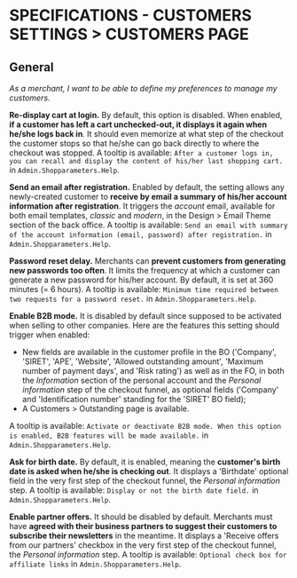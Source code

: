 # **SPECIFICATIONS - CUSTOMERS SETTINGS > CUSTOMERS PAGE**


## General

_As a merchant, I want to be able to define my preferences to manage my customers._

**Re-display cart at login.** By default, this option is disabled. When enabled, **if a customer has left a cart unchecked-out, it displays it again when he/she logs back in**. It should even memorize at what step of the checkout the customer stops so that he/she can go back directly to where the checkout was stopped. A tooltip is available: `After a customer logs in, you can recall and display the content of his/her last shopping cart.` in `Admin.Shopparameters.Help`.

**Send an email after registration.** Enabled by default, the setting allows any newly-created customer to **receive by email a summary of his/her account information after registration**. It triggers the _account_ email, available for both email templates, _classic_ and _modern_, in the Design > Email Theme section of the back office. A tooltip is available: `Send an email with summary of the account information (email, password) after registration.` in `Admin.Shopparameters.Help`.

**Password reset delay.** Merchants can **prevent customers from generating new passwords too often**. It limits the frequency at which a customer can generate a new password for his/her account. By default, it is set at 360 minutes (= 6 hours). A tooltip is available: `Minimum time required between two requests for a password reset.` in `Admin.Shopparameters.Help`.

**Enable B2B mode.** It is disabled by default since supposed to be activated when selling to other companies. Here are the features this setting should trigger when enabled:

- New fields are available in the customer profile in the BO ('Company', 'SIRET', 'APE', 'Website', 'Allowed outstanding amount', 'Maximum number of payment days', and 'Risk rating') as well as in the FO, in both the _Information_ section of the personal account and the _Personal information_ step of the checkout funnel, as optional fields ('Company' and 'Identification number' standing for the 'SIRET' BO field);
- A Customers > Outstanding page is available.

A tooltip is available: `Activate or deactivate B2B mode. When this option is enabled, B2B features will be made available.` in `Admin.Shopparameters.Help`.

**Ask for birth date.** By default, it is enabled, meaning the **customer's birth date is asked when he/she is checking out**. It displays a 'Birthdate' optional field in the very first step of the checkout funnel, the _Personal information_ step. A tooltip is available: `Display or not the birth date field.` in  `Admin.Shopparameters.Help`.

**Enable partner offers.** It should be disabled by default. Merchants must have **agreed with their business partners to suggest their customers to subscribe their newsletters** in the meantime. It displays a 'Receive offers from our partners' checkbox in the very first step of the checkout funnel, the _Personal information_ step. A tooltip is available: `Optional check box for affiliate links` in  `Admin.Shopparameters.Help`.
